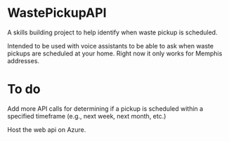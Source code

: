 # WastePickupAPI
A skills building project to help identify when waste pickup is scheduled.

Intended to be used with voice assistants to be able to ask when waste pickups are scheduled at your home. Right now it only works for Memphis addresses.

# To do
Add more API calls for determining if a pickup is scheduled within a specified timeframe (e.g., next week, next month, etc.)

Host the web api on Azure.
